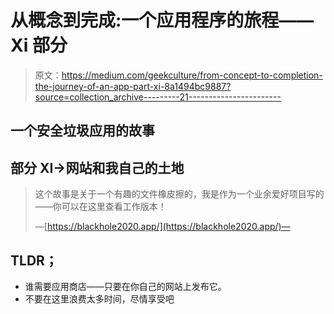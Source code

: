 # 从概念到完成:一个应用程序的旅程——Xi 部分

> 原文：<https://medium.com/geekculture/from-concept-to-completion-the-journey-of-an-app-part-xi-8a1494bc9887?source=collection_archive---------21----------------------->

## 一个安全垃圾应用的故事

## 部分 XI→网站和我自己的土地

> 这个故事是关于一个有趣的文件橡皮擦的，我是作为一个业余爱好项目写的——你可以在这里查看工作版本！
> 
> —[https://blackhole2020.app/](https://blackhole2020.app/)—

## TLDR；

*   谁需要应用商店——只要在你自己的网站上发布它。
*   不要在这里浪费太多时间，尽情享受吧